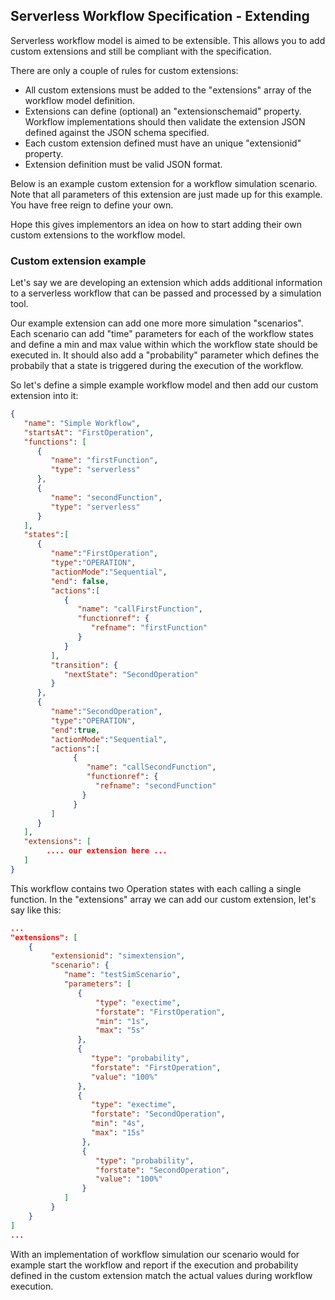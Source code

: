 ## Serverless Workflow Specification - Extending

Serverless workflow model is aimed to be extensible. This allows you to add custom extensions 
and still be compliant with the specification.

There are only a couple of rules for custom extensions:
* All custom extensions must be added to the "extensions" array of the workflow model definition.
* Extensions can define (optional) an "extensionschemaid" property. Workflow implementations should
then validate the extension JSON defined against the JSON schema specified.
* Each custom extension defined must have an unique "extensionid" property.
* Extension definition must be valid JSON format.

Below is an example custom extension for a workflow simulation scenario. 
Note that all parameters of this extension are just made up for this example. You have 
free reign to define your own.

Hope this gives implementors an idea on how to start adding their own custom extensions to the workflow model.

### Custom extension example

Let's say we are developing an extension which adds additional information
 to a serverless workflow that can be passed and processed by a simulation tool.
 
Our example extension can add one more more simulation "scenarios". Each scenario
can add "time" parameters for each of the workflow states and define a min and max value
within which the workflow state should be executed in. It should also add a "probability" parameter
which defines the probabily that a state is triggered during the execution of the workflow.
 
So let's define a simple example workflow model and then add our custom extension into it:

```json
{  
   "name": "Simple Workflow",
   "startsAt": "FirstOperation",
   "functions": [
      {
         "name": "firstFunction",
         "type": "serverless"
      },
      {
         "name": "secondFunction",
         "type": "serverless"
      }
   ],
   "states":[  
      {  
         "name":"FirstOperation",
         "type":"OPERATION",
         "actionMode":"Sequential",
         "end": false,
         "actions":[  
            {  
               "name": "callFirstFunction",
               "functionref": {
                  "refname": "firstFunction"
               }
            }
         ],
         "transition": {
            "nextState": "SecondOperation"
         }
      },
      {  
         "name":"SecondOperation",
         "type":"OPERATION",
         "end":true,
         "actionMode":"Sequential",
         "actions":[  
              {  
                 "name": "callSecondFunction",
                 "functionref": {
                   "refname": "secondFunction"
                }
              }
         ]
      }
   ],
   "extensions": [
        .... our extension here ...
   ]
}
```

This workflow contains two Operation states with each calling a single function. In the "extensions" array we can add our custom extension, let's say like this:

```json
...
"extensions": [
    {
         "extensionid": "simextension",
         "scenario": {
            "name": "testSimScenario",
            "parameters": [
               {
                   "type": "exectime",
                   "forstate": "FirstOperation",
                   "min": "1s",
                   "max": "5s"
               },
               {
                  "type": "probability",
                  "forstate": "FirstOperation",
                  "value": "100%"
               },
               {
                  "type": "exectime",
                  "forstate": "SecondOperation",
                  "min": "4s",
                  "max": "15s"
                },
                {
                   "type": "probability",
                   "forstate": "SecondOperation",
                   "value": "100%"
                }
            ]
         }
    }
]
...
```

With an implementation of workflow simulation our scenario would for example start the workflow
and report if the execution and probability defined in the custom extension match the actual 
values during workflow execution. 
